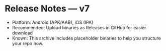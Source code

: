 # Release Notes — v7
- Platform: Android (APK/AAB), iOS (IPA)
- Recommended: Upload binaries as Releases in GitHub for easier download
- Known: This archive includes placeholder binaries to help you structure your repo now.
